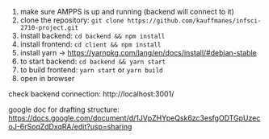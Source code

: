 1. make sure AMPPS is up and running (backend will connect to it) 
1. clone the repository: `git clone https://github.com/kauffmanes/infsci-2710-project.git`
2. install backend: `cd backend && npm install`
3. install frontend: `cd client && npm install`
4. install yarn -> https://yarnpkg.com/lang/en/docs/install/#debian-stable
5. to start backend: `cd backend && yarn start`
5. to build frontend: `yarn start` or `yarn build`
6. open in browser 


check backend connection: http://localhost:3001/

google doc for drafting structure: https://docs.google.com/document/d/1JVpZHYpeQsk6zc3esfgODTGpUzecoJ-6rSoqZdDxqRA/edit?usp=sharing
